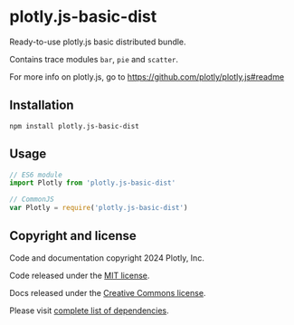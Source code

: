 # plotly.js-basic-dist

Ready-to-use plotly.js basic distributed bundle.

Contains trace modules `bar`, `pie` and `scatter`.

For more info on plotly.js, go to https://github.com/plotly/plotly.js#readme

## Installation

```
npm install plotly.js-basic-dist
```
## Usage

```js
// ES6 module
import Plotly from 'plotly.js-basic-dist'

// CommonJS
var Plotly = require('plotly.js-basic-dist')
```

## Copyright and license

Code and documentation copyright 2024 Plotly, Inc.

Code released under the [MIT license](https://github.com/plotly/plotly.js/blob/master/LICENSE).

Docs released under the [Creative Commons license](https://github.com/plotly/documentation/blob/source/LICENSE).

Please visit [complete list of dependencies](https://www.npmjs.com/package/plotly.js/v/2.31.1?activeTab=dependencies).